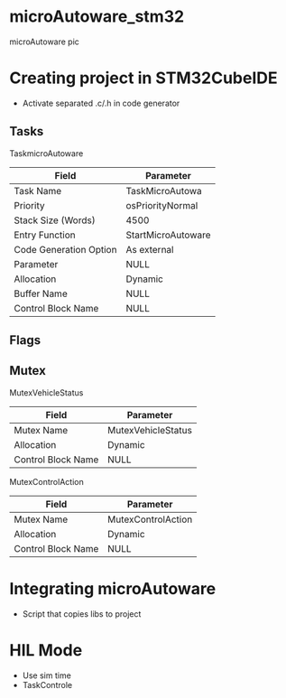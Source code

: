 # microAutoware_stm32

microAutoware pic



# Creating project in STM32CubeIDE

- Activate separated .c/.h in code generator

## Tasks

TaskmicroAutoware

| Field                  | Parameter          |
| ---------------------- | ------------------ |
| Task Name              | TaskMicroAutowa    |
| Priority               | osPriorityNormal   |
| Stack Size (Words)     | 4500               |
| Entry Function         | StartMicroAutoware |
| Code Generation Option | As external        |
| Parameter              | NULL               |
| Allocation             | Dynamic            |
| Buffer Name            | NULL               |
| Control Block Name     | NULL               |

## Flags



## Mutex

MutexVehicleStatus

| Field              | Parameter          |
| ------------------ | ------------------ |
| Mutex Name         | MutexVehicleStatus |
| Allocation         | Dynamic            |
| Control Block Name | NULL               |

MutexControlAction

| Field              | Parameter          |
| ------------------ | ------------------ |
| Mutex Name         | MutexControlAction |
| Allocation         | Dynamic            |
| Control Block Name | NULL               |

# Integrating microAutoware

- Script that copies libs to project

# HIL Mode 

- Use sim time
- TaskControle